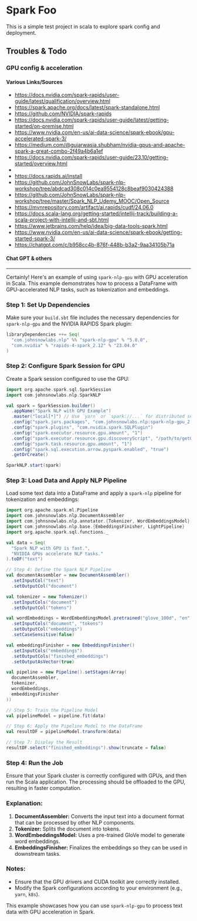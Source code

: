 # Spark Foo 
This is a simple test project in scala to explore spark config and deployment.



## Troubles & Todo
### GPU config & acceleration

#### Various Links/Sources
* https://docs.nvidia.com/spark-rapids/user-guide/latest/qualification/overview.html
* https://spark.apache.org/docs/latest/spark-standalone.html
* https://github.com/NVIDIA/spark-rapids
* https://docs.nvidia.com/spark-rapids/user-guide/latest/getting-started/on-premise.html
* https://www.nvidia.com/en-us/ai-data-science/spark-ebook/gpu-accelerated-spark-3/
* https://medium.com/@gujarwasia.shubham/nvidia-gpus-and-apache-spark-a-great-combo-2f49a4b6a1ef
* https://docs.nvidia.com/spark-rapids/user-guide/23.10/getting-started/overview.html
* 
* https://docs.rapids.ai/install
* https://github.com/JohnSnowLabs/spark-nlp-workshop/tree/abdcad308c014c0ea9554128c8beaf9030424388
* https://github.com/JohnSnowLabs/spark-nlp-workshop/tree/master/Spark_NLP_Udemy_MOOC/Open_Source
* https://mvnrepository.com/artifact/ai.rapids/cudf/24.06.0
* https://docs.scala-lang.org/getting-started/intellij-track/building-a-scala-project-with-intellij-and-sbt.html
* https://www.jetbrains.com/help/idea/big-data-tools-spark.html
* https://www.nvidia.com/en-us/ai-data-science/spark-ebook/getting-started-spark-3/
* https://chatgpt.com/c/b958cc4b-876f-448b-b3a2-9aa34105b71a

#### Chat GPT & others

---------------------------- 

Certainly! Here's an example of using `spark-nlp-gpu` with GPU acceleration in Scala. This example demonstrates how to process a DataFrame with GPU-accelerated NLP tasks, such as tokenization and embeddings.

### Step 1: Set Up Dependencies

Make sure your `build.sbt` file includes the necessary dependencies for `spark-nlp-gpu` and the NVIDIA RAPIDS Spark plugin:

```sbt
libraryDependencies ++= Seq(
  "com.johnsnowlabs.nlp" %% "spark-nlp-gpu" % "5.0.0",
  "com.nvidia" % "rapids-4-spark_2.12" % "23.04.0"
)
```

### Step 2: Configure Spark Session for GPU

Create a Spark session configured to use the GPU:

```scala
import org.apache.spark.sql.SparkSession
import com.johnsnowlabs.nlp.SparkNLP

val spark = SparkSession.builder()
  .appName("Spark NLP with GPU Example")
  .master("local[*]") // Use `yarn` or `spark://...` for distributed setup
  .config("spark.jars.packages", "com.johnsnowlabs.nlp:spark-nlp-gpu_2.12:5.0.0")
  .config("spark.plugins", "com.nvidia.spark.SQLPlugin")
  .config("spark.executor.resource.gpu.amount", "1")
  .config("spark.executor.resource.gpu.discoveryScript", "/path/to/getGpusResources.sh")
  .config("spark.task.resource.gpu.amount", "1")
  .config("spark.sql.execution.arrow.pyspark.enabled", "true")
  .getOrCreate()

SparkNLP.start(spark)
```

### Step 3: Load Data and Apply NLP Pipeline

Load some text data into a DataFrame and apply a `spark-nlp` pipeline for tokenization and embeddings:

```scala
import org.apache.spark.ml.Pipeline
import com.johnsnowlabs.nlp.DocumentAssembler
import com.johnsnowlabs.nlp.annotator.{Tokenizer, WordEmbeddingsModel}
import com.johnsnowlabs.nlp.base.{EmbeddingsFinisher, LightPipeline}
import org.apache.spark.sql.functions._

val data = Seq(
  "Spark NLP with GPU is fast.",
  "NVIDIA GPUs accelerate NLP tasks."
).toDF("text")

// Step 4: Define the Spark NLP Pipeline
val documentAssembler = new DocumentAssembler()
  .setInputCol("text")
  .setOutputCol("document")

val tokenizer = new Tokenizer()
  .setInputCols("document")
  .setOutputCol("tokens")

val wordEmbeddings = WordEmbeddingsModel.pretrained("glove_100d", "en")
  .setInputCols("document", "tokens")
  .setOutputCol("embeddings")
  .setCaseSensitive(false)

val embeddingsFinisher = new EmbeddingsFinisher()
  .setInputCols("embeddings")
  .setOutputCols("finished_embeddings")
  .setOutputAsVector(true)

val pipeline = new Pipeline().setStages(Array(
  documentAssembler,
  tokenizer,
  wordEmbeddings,
  embeddingsFinisher
))

// Step 5: Train the Pipeline Model
val pipelineModel = pipeline.fit(data)

// Step 6: Apply the Pipeline Model to the DataFrame
val resultDF = pipelineModel.transform(data)

// Step 7: Display the Result
resultDF.select("finished_embeddings").show(truncate = false)
```

### Step 4: Run the Job

Ensure that your Spark cluster is correctly configured with GPUs, and then run the Scala application. The processing should be offloaded to the GPU, resulting in faster computation.

### Explanation:
1. **DocumentAssembler:** Converts the input text into a document format that can be processed by other NLP components.
2. **Tokenizer:** Splits the document into tokens.
3. **WordEmbeddingsModel:** Uses a pre-trained GloVe model to generate word embeddings.
4. **EmbeddingsFinisher:** Finalizes the embeddings so they can be used in downstream tasks.

### Notes:
- Ensure that the GPU drivers and CUDA toolkit are correctly installed.
- Modify the Spark configurations according to your environment (e.g., `yarn`, `k8s`).

This example showcases how you can use `spark-nlp-gpu` to process text data with GPU acceleration in Spark.
```
